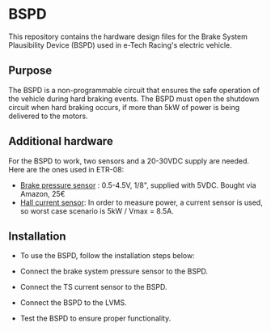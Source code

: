 # BSPD

This repository contains the hardware design files for the Brake System Plausibility Device (BSPD) used in e-Tech Racing's electric vehicle.

## Purpose
The BSPD is a non-programmable circuit that ensures the safe operation of the vehicle during hard braking events. The BSPD must open the shutdown circuit when hard braking occurs, if more than 5kW of power is being delivered to the motors.

## Additional hardware
For the BSPD to work, two sensors and a 20-30VDC supply are needed. Here are the ones used in ETR-08:
- [Brake pressure sensor](https://www.amazon.es/gp/product/B07HLKD5L1/ref=ppx_yo_dt_b_asin_title_o01_s00?ie=UTF8&psc=1) : 0.5-4.5V, 1/8", supplied with 5VDC. Bought via Amazon, 25€
- [Hall current sensor](https://www.lem.com/en/product-list/has-100s): In order to measure power, a current sensor is used, so worst case scenario is 5kW / Vmax = 8.5A.

## Installation
- To use the BSPD, follow the installation steps below:

- Connect the brake system pressure sensor to the BSPD.

- Connect the TS current sensor to the BSPD.

- Connect the BSPD to the LVMS.

- Test the BSPD to ensure proper functionality.
